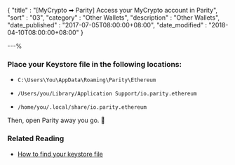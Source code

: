 {
"title"       : "[MyCrypto ➡ Parity] Access your MyCrypto account in Parity",
"sort"        : "03",
"category"    : "Other Wallets",
"description" : "Other Wallets",
"date_published" : "2017-07-05T08:00:00+08:00",
"date_modified"  : "2018-04-10T08:00:00+08:00"
}

---%


### Place your Keystore file in the following locations:

*  `C:\Users\You\AppData\Roaming\Parity\Ethereum`

*  `/Users/you/Library/Application Support/io.parity.ethereum`

*  `/home/you/.local/share/io.parity.ethereum`

Then, open Parity away you go. 🎉

### Related Reading

*  [How to find your keystore file](https://support.mycrypto.com/migration/location-of-mist-geth-wallet-files.html)
